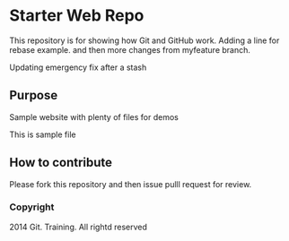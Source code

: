 # Starter Web Repo

This repository is for showing how Git and GitHub work.
Adding a line for rebase example. and then more changes from myfeature branch.

Updating emergency fix after a stash

## Purpose

Sample website with plenty of files for demos

This is sample file

## How to contribute
Please fork this repository and then issue pulll request for review.


### Copyright

2014 Git. Training. All rightd reserved